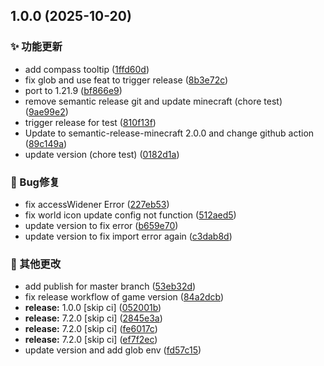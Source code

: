 ## 1.0.0 (2025-10-20)

### ✨ 功能更新

* add compass tooltip ([1ffd60d](https://github.com/pynickle/Better-Client/commit/1ffd60ddd497d07bbb025d136dd0b2dc6ff5a407))
* fix glob and use feat to trigger release ([8b3e72c](https://github.com/pynickle/Better-Client/commit/8b3e72c5e481485214144064ea3b5010135bec54))
* port to 1.21.9 ([bf866e9](https://github.com/pynickle/Better-Client/commit/bf866e98759a4bc888ee9b346db6c70c4fb47542))
* remove semantic release git and update minecraft (chore test) ([9ae99e2](https://github.com/pynickle/Better-Client/commit/9ae99e21d8b5b3f085dd6aa21ece3c631eb14310))
* trigger release for test ([810f13f](https://github.com/pynickle/Better-Client/commit/810f13fef1aa56e7b3593f4c6cfda7965331394f))
* Update to semantic-release-minecraft 2.0.0 and change github action ([89c149a](https://github.com/pynickle/Better-Client/commit/89c149a74dcc278ddb4d7358f9fdb106f99514df))
* update version (chore test) ([0182d1a](https://github.com/pynickle/Better-Client/commit/0182d1aee600af89ee133dbba3926a06bd859cdf))

### 🐛 Bug修复

* fix accessWidener Error ([227eb53](https://github.com/pynickle/Better-Client/commit/227eb536cdc6829ae8f81ece700b86cc4a7d19c2))
* fix world icon update config not function ([512aed5](https://github.com/pynickle/Better-Client/commit/512aed5360a8c0cffa61979c11a236dba9695b4d))
* update version to fix error ([b659e70](https://github.com/pynickle/Better-Client/commit/b659e70ce19d8cd3fc465000c39601d4426d5196))
* update version to fix import error again ([c3dab8d](https://github.com/pynickle/Better-Client/commit/c3dab8d027daaabc1e96828debf7b2f9ea12668f))

### 🔧 其他更改

* add publish for master branch ([53eb32d](https://github.com/pynickle/Better-Client/commit/53eb32d4a8ee66e50e2a36981fe31b6c7326218e))
* fix release workflow of game version ([84a2dcb](https://github.com/pynickle/Better-Client/commit/84a2dcbf2c7a6feb6e17c0e8d43adb49adcb4997))
* **release:** 1.0.0 [skip ci] ([052001b](https://github.com/pynickle/Better-Client/commit/052001bbef075d84c5836e02ca8759032ab60180))
* **release:** 7.2.0 [skip ci] ([2845e3a](https://github.com/pynickle/Better-Client/commit/2845e3aa7d78486673c4051b17d7b4ee7d230420))
* **release:** 7.2.0 [skip ci] ([fe6017c](https://github.com/pynickle/Better-Client/commit/fe6017cca735e6fb85d11eff47d88481fb9b0104))
* **release:** 7.2.0 [skip ci] ([ef7f2ec](https://github.com/pynickle/Better-Client/commit/ef7f2ec30b4ce85877fdb6b4427ea4fdc6c12583))
* update version and add glob env ([fd57c15](https://github.com/pynickle/Better-Client/commit/fd57c15d394f0f05fa3d785ebdfa283e22a0c3fa))
